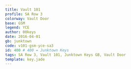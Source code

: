 ```yaml
---
title: Vault 101
profile: SA Row 3
colorway: Vault Door
base: GSM
legend: YCE
author: 00keys
date: 2016-04-01
gb: junktown
code: v101-gsm-yce-sa3
id: 400 # 400 = Junktown Keys
tags: SA Row 3, Vault 101, Junktown Keys GB, Vault Door
template: key.jade
---
```




